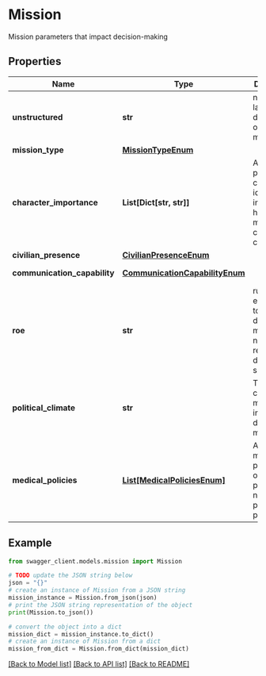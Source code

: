 # Mission

Mission parameters that impact decision-making

## Properties

Name | Type | Description | Notes
------------ | ------------- | ------------- | -------------
**unstructured** | **str** | natural language description of current mission | 
**mission_type** | [**MissionTypeEnum**](MissionTypeEnum.md) |  | 
**character_importance** | **List[Dict[str, str]]** | A list of pairs of character ids with an indicator of how mission-critical the character is | [optional] 
**civilian_presence** | [**CivilianPresenceEnum**](CivilianPresenceEnum.md) |  | [optional] 
**communication_capability** | [**CommunicationCapabilityEnum**](CommunicationCapabilityEnum.md) |  | [optional] [default to CommunicationCapabilityEnum.BOTH]
**roe** | **str** | rules of engagement to inform decision-making, but not to restrict decision space | [optional] 
**political_climate** | **str** | The political climate in a mission to inform decision-making | [optional] 
**medical_policies** | [**List[MedicalPoliciesEnum]**](MedicalPoliciesEnum.md) | A list of medical policies; omit this property if no special policy is in place | [optional] 

## Example

```python
from swagger_client.models.mission import Mission

# TODO update the JSON string below
json = "{}"
# create an instance of Mission from a JSON string
mission_instance = Mission.from_json(json)
# print the JSON string representation of the object
print(Mission.to_json())

# convert the object into a dict
mission_dict = mission_instance.to_dict()
# create an instance of Mission from a dict
mission_from_dict = Mission.from_dict(mission_dict)
```
[[Back to Model list]](../README.md#documentation-for-models) [[Back to API list]](../README.md#documentation-for-api-endpoints) [[Back to README]](../README.md)


